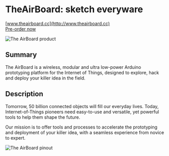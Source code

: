 TheAirBoard: sketch everyware
=============================================
[www.theairboard.cc](http://www.theairboard.cc)<br>
[Pre-order now](http://sales.theairboard.cc)

![The AirBoard product](http://www.theairboard.cc/wp-content/uploads/2015/11/airboard_2560_cut2x.jpg)

Summary
-------
The AirBoard is a wireless, modular and ultra low-power Arduino prototyping platform for the Internet of Things, designed to explore, hack and deploy your killer idea in the field.

Description
-----------
Tomorrow, 50 billion connected objects will fill our everyday lives. Today, Internet-of-Things pioneers need easy-to-use and versatile, yet powerful tools to help them shape the future.

Our mission is to offer tools and processes to accelerate the prototyping and deployment of your killer idea, with a seamless experience from novice to expert.

![The AirBoard pinout](http://www.theairboard.cc/wp-content/uploads/2015/11/pinout1.png)

